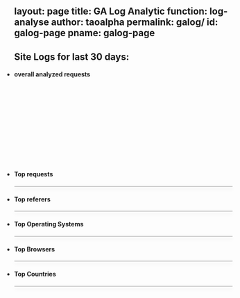 layout: page
title: GA Log Analytic
function: log-analyse
author: taoalpha
permalink: galog/
id: galog-page
pname: galog-page
---
<style>
/************** GA log page ************/
article.galog ul {
  padding-left: 0px;
}

article.galog li.post.overall {
  height: 210px;
}

article.galog summary{
  margin-bottom: 20px;
}

article.galog li.overall summary ul li {
  width: 28%;
  float: left;
  margin: 0 20px 20px 0px;
  background-color: #F1F1F1;
  border-top: 4px solid #9E9E9E;
  color: #242424;
  font-weight: normal;
  padding: 7px;
}

article.galog li.overall summary span.itemname {
  font-size: 10px;
}

article.galog li.overall summary span.itemname i {
  margin-left: 5px;
}

article.galog li.overall summary span.count {
  font-size: 19px;
  text-shadow: 1px 1px 0 #FFF;
  padding: 8px 0px;
  display: block;
  font-weight: 700;
}
.pure-table {
    animation: float 5s infinite;
    border: 1px solid #cbcbcb;
    border-collapse: collapse;
    border-spacing: 0;
    box-shadow: 0 5px 10px rgba(0, 0, 0, 0.1);
    empty-cells: show;
    border-radius: 3px;
}
.pure-table a {
    color: #242424;
    outline: 0;
    text-decoration: none;
}
.pure-table td {
    border-left: 1px solid #cbcbcb;
}
.pure-table td,
.pure-table th {
    font-size: inherit;
    margin: 0;
    overflow: visible;
    padding: 6px 12px;
}
.pure-table th:last-child {
    padding-right: 0;
}
.pure-table th:last-child span {
    margin: 1px 15px 0 15px;
    float:right;
}
.pure-table thead th {
    border-bottom: 4px solid #9ea7af;
    border-right: 1px solid #343a45;
}
.pure-table tbody th {
    background: rgb(242, 242, 242);
    border-left: 1px solid rgb(203, 203, 203);
}
.pure-table td:first-child,
.pure-table th:first-child {
    border-left-width: 0
}
.pure-table td:last-child {
    white-space: normal;
    width: auto;
    word-break: break-all;
    word-wrap: break-word;
}
.pure-table thead {
    background: #242424;
    color: #FFF;
    text-align: left;
    text-shadow: 0px -1px 0px #000;
    vertical-align: bottom;
}
.pure-table td {
    background-color: #FFF
}
.pure-table td.num {
    text-align: right
}
.pure-table .sub td {
    background-color: #F2F2F2;
}
.pure-table tbody{
  color: #777;
  font-size:12px;
}
.pure-table tbody tr:nth-of-type(n+10){
  display:none;
}
.pure-table tbody tr:hover,
.pure-table-striped tr:nth-child(2n-1) td {
    background-color: #f4f4f4
}
.pure-table tr {
    border-bottom: 1px solid #ddd;
}
.pure-table thead tr {
    border: 1px solid rgb(52, 58, 69);
} 

</style>

<nav id="bread">
  <h2>Site Logs for last 30 days:</h2>
</nav>
<article class="galog">
  <ul class="article-list">
    <li class="post overall">
      <h4>overall analyzed requests</h4>
      <summary>
      </summary>
    </li>
    <li class="post Path">
      <h4>Top requests</h4>
      <summary>
      <table class="pure-table">
        <thead>
        </thead>
        <tbody>
        </tbody>
      </table>
     </summary>
    </li>
    <li class="post Referer">
      <h4>Top referers</h4>
      <summary>
        <table class="pure-table">
          <thead>
          </thead>
          <tbody>
          </tbody>
        </table>
     </summary>
    </li>
    <li class="post OS">
      <h4>Top Operating Systems</h4>
      <summary>
        <table class="pure-table">
          <thead>
          </thead>
          <tbody>
          </tbody>
        </table>
     </summary>
    </li>
    <li class="post Browser">
      <h4>Top Browsers</h4>
      <summary>
        <table class="pure-table">
          <thead>
          </thead>
          <tbody>
          </tbody>
        </table>
     </summary>
    </li>
    <li class="post Country">
      <h4>Top Countries</h4>
      <summary>
        <table class="pure-table">
          <thead>
          </thead>
          <tbody>
          </tbody>
        </table>
     </summary>
    </li>
  </ul>
</article>
